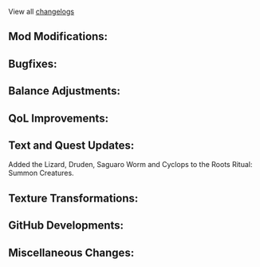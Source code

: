 
View all [changelogs](https://github.com/Divine-Journey-2/Divine-Journey-2/tree/main/changelog)

## Mod Modifications:



## Bugfixes:



## Balance Adjustments:



## QoL Improvements:



## Text and Quest Updates:

Added the Lizard, Druden, Saguaro Worm and Cyclops to the Roots Ritual: Summon Creatures.

## Texture Transformations:



## GitHub Developments:



## Miscellaneous Changes:
